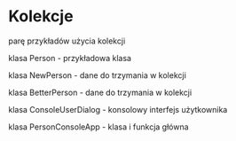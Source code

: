 # Kolekcje
parę przykładów użycia kolekcji

klasa Person - przykładowa klasa

klasa NewPerson - dane do trzymania w kolekcji

klasa BetterPerson - dane do trzymania w kolekcji

klasa ConsoleUserDialog - konsolowy interfejs użytkownika

klasa PersonConsoleApp - klasa i funkcja główna
